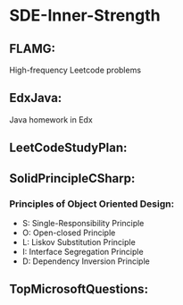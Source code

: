 # SDE-Inner-Strength
## FLAMG:
High-frequency Leetcode problems
## EdxJava:
Java homework in Edx
## LeetCodeStudyPlan:

## SolidPrincipleCSharp:
### Principles of Object Oriented Design:
- S: Single-Responsibility Principle
- O: Open-closed Principle
- L: Liskov Substitution Principle
- I: Interface Segregation Principle
- D: Dependency Inversion Principle
## TopMicrosoftQuestions:


